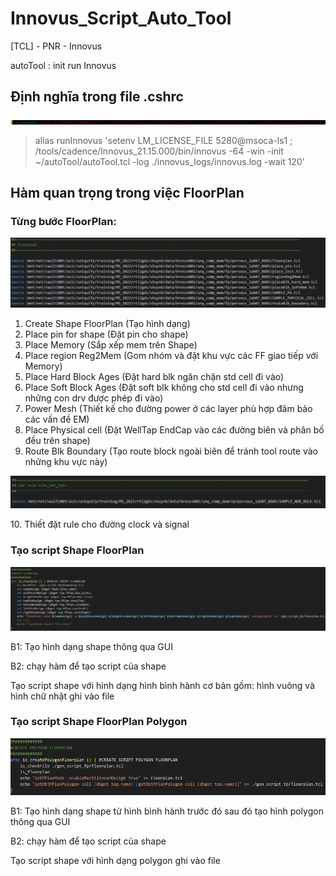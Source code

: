 # Innovus_Script_Auto_Tool
[TCL] - PNR - Innovus <p>
autoTool : init run Innovus <p>

## Định nghĩa trong file .cshrc
<img src="./img/img_0608_cshrc.png"> <p>
> alias runInnovus 'setenv LM_LICENSE_FILE 5280@msoca-ls1 ; /tools/cadence/Innovus_21.15.000/bin/innovus  -64 -win -init ~/autoTool/autoTool.tcl -log ./innovus_logs/innovus.log -wait 120' 

## Hàm quan trọng trong việc FloorPlan

### Từng bước FloorPlan:
<img src="./img/img_0608_StepFloorPlan.png"> <p>
1. Create Shape FloorPlan (Tạo hình dạng)
2. Place pin for shape (Đặt pin cho shape)
3. Place Memory (Sắp xếp mem trên Shape)
4. Place region Reg2Mem (Gom nhóm và đặt khu vực các FF giao tiếp với Memory)
5. Place Hard Block Ages (Đặt hard blk ngăn chặn std cell đi vào)
6. Place Soft Block Ages (Đặt soft blk không cho std cell đi vào nhưng những con drv được phép đi vào)
7. Power Mesh (Thiết kế cho đường power ở các layer phù hợp đãm bảo các vấn đề EM)
8. Place Physical cell (Đặt WellTap EndCap vào các đường biên và phân bố đều trên shape)
9. Route Blk Boundary (Tạo route block ngoài biên để tránh tool route vào những khu vực này)

<img src="./img/img_0608_StepFloorPlanRule.png"> <p>
10. Thiết đặt rule cho đường clock và signal

### Tạo script Shape FloorPlan
<img src="./img/img_0608_GenScriptCreateFloorPlanShape.png"> <p>

B1: Tạo hình dạng shape thông qua GUI <p>
B2: chạy hàm để tạo script của shape <p>
Tạo script shape với hình dạng hình bình hành cơ bản gồm: hình vuông và hình chữ nhật ghi vào file <p>

### Tạo script Shape FloorPlan Polygon
<img src="./img/img_0608_GenScriptCreateFloorPlanShapePolygon.png"> <p>

B1: Tạo hình dạng shape từ hình bình hành trước đó sau đó tạo hình polygon thông qua GUI <p>
B2: chạy hàm để tạo script của shape <p>
Tạo script shape với hình dạng polygon ghi vào file <p>

